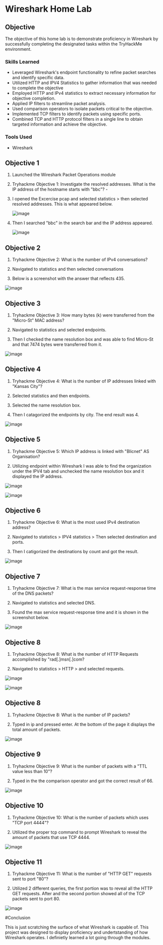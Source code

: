 # Wireshark Home Lab

## Objective


The objective of this home lab is to demonstrate proficiency in Wireshark by successfully completing the designated tasks within the TryHackMe environment.

### Skills Learned


- Leveraged Wireshark's endpoint functionality to refine packet searches and identify specific data.
- Utilized HTTP and IPV4 Statistics to gather information that was needed to complete the objective
- Employed HTTP and IPv4 statistics to extract necessary information for objective completion.
- Applied IP filters to streamline packet analysis.
- Used comparison operators to isolate packets critical to the objective.
- Implemented TCP filters to identify packets using specific ports.
- Combined TCP and HTTP protocol filters in a single line to obtain targeted information and achieve the objective.

### Tools Used

- Wireshark

## Objective 1
1. Launched the Wireshark Packet Operations module

2. Tryhackme Objective 1: Investigate the resolved addresses. What is the IP address of the hostname starts with "bbc"? -

3. I opened the Excercise pcap and selected statistics > then selected resolved addresses. This is what appeared below.

   ![image](https://github.com/user-attachments/assets/fa5e494e-c161-4b52-af4c-f82ea2f59b79)

4. Then I searched "bbc" in the search bar and the IP address appeared.

   ![image](https://github.com/user-attachments/assets/bc0f6f3e-067f-4d33-b733-f1cd778739fc)

## Objective 2

1. Tryhackme Objective 2: What is the number of IPv4 conversations?

2. Navigated to statistics and then selected conversations

3. Below is a screenshot with the answer that reflects 435.

![image](https://github.com/user-attachments/assets/61b15b22-a399-48d8-aa0d-795ec9cdc1b8)

## Objective 3

1. Tryhackme Objective 3: How many bytes (k) were transferred from the "Micro-St" MAC address?

2. Navigated to statistics and selected endpoints.

3. Then I checked the name resolution box and was able to find Micro-St and that 7474 bytes were transferred from it.

![image](https://github.com/user-attachments/assets/976a1c92-22a9-4164-b1f8-10f85df57f00)

## Objective 4

1. Tryhackme Objective 4: What is the number of IP addresses linked with "Kansas City"?

2. Selected statistics and then endpoints.

3. Selected the name resolution box.

4. Then I catagorized the endpoints by city. The end result was 4.

![image](https://github.com/user-attachments/assets/e8548c56-300a-4d8e-805c-3f3eb3c89b96)

## Objective 5

1. Tryhackme Objective 5: Which IP address is linked with "Blicnet" AS Organisation?

2. Utilizing endpoint within Wireshark I was able to find the organization under the IPV4 tab and unchecked the name resolution box and it displayed the IP address.

![image](https://github.com/user-attachments/assets/c5d1f748-676a-41f5-b2a7-e0a4d2965c80)

![image](https://github.com/user-attachments/assets/ec1bc38b-c198-4991-932a-8aeaa6743cbf)

## Objective 6

1. Tryhackme Objective 6: What is the most used IPv4 destination address?

2. Navigated to statistics > IPV4 statistics > Then selected destination and ports.

3. Then I catigorized the destinations by count and got the result.

![image](https://github.com/user-attachments/assets/11ca2955-0cef-486e-b815-e4e8190a2744)

## Objective 7

1. Tryhackme Objective 7: What is the max service request-response time of the DNS packets?

2. Navigated to statistics and selected DNS.

3. Found the max service request-response time and it is shown in the screenshot below.

![image](https://github.com/user-attachments/assets/839959a3-d3b7-409c-bcaa-ad77469df946)

## Objective 8

1. Tryhackme Objective 8: What is the number of HTTP Requests accomplished by "rad[.]msn[.]com?

2. Navigated to statistics > HTTP > and selected requests.

![image](https://github.com/user-attachments/assets/b64899de-a3a4-426e-b95a-3e0d70fc52d2)

![image](https://github.com/user-attachments/assets/2ce775f7-7461-4bc5-a224-4e2f6eca6efc)

## Objective 8

1. Tryhackme Objective 8: What is the number of IP packets?

2. Typed in ip and pressed enter. At the bottom of the page it displays the total amount of packets.


![image](https://github.com/user-attachments/assets/1cac502b-cf37-4c1f-916d-ca285ca6157d)

## Objective 9

1. Tryhackme Objective 9: What is the number of packets with a "TTL value less than 10"?

2. Typed in the the comparison operator and got the correct result of 66.

![image](https://github.com/user-attachments/assets/696b62fb-5ed9-43e6-ae04-da418e7ea58a)

## Objective 10

1. Tryhackme Objective 10: What is the number of packets which uses "TCP port 4444"?

2. Utilized the proper tcp command to prompt Wireshark to reveal the amount of packets that use TCP 4444.

![image](https://github.com/user-attachments/assets/4821b288-cc7b-40bf-8d90-89cddcdf4c84)

## Objective 11

1. Tryhackme Objective 11: What is the number of "HTTP GET" requests sent to port "80"?

2. Utilized 2 different queries, the first portion was to reveal all the HTTP GET requests. After and the second portion showed all of the TCP packets sent to port 80.

![image](https://github.com/user-attachments/assets/1472d7af-da9b-4641-a660-c224cdbf19d6)




#Conclusion

This is just scratching the surface of what Wireshark is capable of. This project was designed to display proficiency and undertstanding of how Wireshark operates. I definietly learned a lot going through the modules.













   


   



